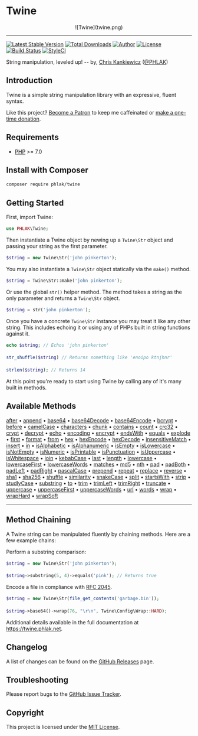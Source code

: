 Twine
=====

<center>
    ![Twine](twine.png)
    <https://twine.phlak.net>
</center>

-----

[![Latest Stable Version](https://img.shields.io/packagist/v/PHLAK/Twine.svg)](https://packagist.org/packages/PHLAK/Twine)
[![Total Downloads](https://img.shields.io/packagist/dt/PHLAK/Twine.svg)](https://packagist.org/packages/PHLAK/Twine)
[![Author](https://img.shields.io/badge/author-Chris%20Kankiewicz-blue.svg)](https://www.ChrisKankiewicz.com)
[![License](https://img.shields.io/packagist/l/PHLAK/Twine.svg)](https://packagist.org/packages/PHLAK/Twine)
[![Build Status](https://img.shields.io/travis/PHLAK/Twine.svg)](https://travis-ci.org/PHLAK/Twine)
[![StyleCI](https://styleci.io/repos/95623990/shield?branch=master&style=flat)](https://styleci.io/repos/95623990)

String manipulation, leveled up! -- by, [Chris Kankiewicz](https://www.ChrisKankiewicz.com) ([@PHLAK](https://twitter.com/PHLAK))

Introduction
------------

Twine is a simple string manipulation library with an expressive, fluent syntax.

Like this project? [Become a Patron](https://patreon.com/PHLAK) to keep me
caffeinated or [make a one-time donation](https://paypal.me/ChrisKankiewicz).

Requirements
------------

  - [PHP](https://php.net) >= 7.0

Install with Composer
---------------------

```bash
composer require phlak/twine
```

Getting Started
----------------

First, import Twine:

```php
use PHLAK\Twine;
```

Then instantiate a Twine object by newing up a `Twine\Str` object and passing
your string as the first parameter.

```php
$string = new Twine\Str('john pinkerton');
```

You may also instantiate a `Twine\Str` object statically via the `make()` method.

```php
$string = Twine\Str::make('john pinkerton');
```

Or use the global `str()` helper method. The method takes a string as the only
parameter and returns a `Twine\Str` object.

```php
$string = str('john pinkerton');
```

Once you have a concrete `Twine\Str` instance you may treat it like any other
string. This includes echoing it or using any of PHPs built in string functions
against it.

```php
echo $string; // Echos 'john pinkerton'

str_shuffle($string) // Returns something like 'enoipo ktnjhnr'

strlen($string); // Returns 14
```

At this point you're ready to start using Twine by calling any of it's many
built in methods.

Available Methods
-----------------

[after](https://twine.phlak.net/docs/methods/after) •
[append](https://twine.phlak.net/docs/methods/append) •
[base64](https://twine.phlak.net/docs/methods/base64) •
[base64Decode](https://twine.phlak.net/docs/methods/base64decode) •
[base64Encode](https://twine.phlak.net/docs/methods/base64encode) •
[bcrypt](https://twine.phlak.net/docs/methods/bcrypt) •
[before](https://twine.phlak.net/docs/methods/before) •
[camelCase](https://twine.phlak.net/docs/methods/camelcase) •
[characters](https://twine.phlak.net/docs/methods/characters) •
[chunk](https://twine.phlak.net/docs/methods/chunk) •
[contains](https://twine.phlak.net/docs/methods/contains) •
[count](https://twine.phlak.net/docs/methods/count) •
[crc32](https://twine.phlak.net/docs/methods/crc32) •
[crypt](https://twine.phlak.net/docs/methods/crypt) •
[decrypt](https://twine.phlak.net/docs/methods/decrypt) •
[echo](https://twine.phlak.net/docs/methods/echo) •
[encoding](https://twine.phlak.net/docs/methods/encoding) •
[encrypt](https://twine.phlak.net/docs/methods/encrypt) •
[endsWith](https://twine.phlak.net/docs/methods/endswith) •
[equals](https://twine.phlak.net/docs/methods/equals) •
[explode](https://twine.phlak.net/docs/methods/explode) •
[first](https://twine.phlak.net/docs/methods/first) •
[format](https://twine.phlak.net/docs/methods/format) •
[from](https://twine.phlak.net/docs/methods/from) •
[hex](https://twine.phlak.net/docs/methods/hex) •
[hexEncode](https://twine.phlak.net/docs/methods/hexencode) •
[hexDecode](https://twine.phlak.net/docs/methods/hexdecode) •
[insensitiveMatch](https://twine.phlak.net/docs/methods/insensitivematch) •
[insert](https://twine.phlak.net/docs/methods/insert) •
[in](https://twine.phlak.net/docs/methods/in) •
[isAlphabetic](https://twine.phlak.net/docs/methods/isalphabetic) •
[isAlphanumeric](https://twine.phlak.net/docs/methods/isalphanumeric) •
[isEmpty](https://twine.phlak.net/docs/methods/isempty) •
[isLowercase](https://twine.phlak.net/docs/methods/islowercase) •
[isNotEmpty](https://twine.phlak.net/docs/methods/isnotempty) •
[isNumeric](https://twine.phlak.net/docs/methods/isnumeric) •
[isPrintable](https://twine.phlak.net/docs/methods/isprintable) •
[isPunctuation](https://twine.phlak.net/docs/methods/ispunctuation) •
[isUppercase](https://twine.phlak.net/docs/methods/isuppercase) •
[isWhitespace](https://twine.phlak.net/docs/methods/iswhitespace) •
[join](https://twine.phlak.net/docs/methods/join) •
[kebabCase](https://twine.phlak.net/docs/methods/kebabcase) •
[last](https://twine.phlak.net/docs/methods/last) •
[length](https://twine.phlak.net/docs/methods/length) •
[lowercase](https://twine.phlak.net/docs/methods/lowercase) •
[lowercaseFirst](https://twine.phlak.net/docs/methods/lowercasefirst) •
[lowercaseWords](https://twine.phlak.net/docs/methods/lowercasewords) •
[matches](https://twine.phlak.net/docs/methods/matches) •
[md5](https://twine.phlak.net/docs/methods/md5) •
[nth](https://twine.phlak.net/docs/methods/nth) •
[pad](https://twine.phlak.net/docs/methods/pad) •
[padBoth](https://twine.phlak.net/docs/methods/padboth) •
[padLeft](https://twine.phlak.net/docs/methods/padleft) •
[padRight](https://twine.phlak.net/docs/methods/padright) •
[pascalCase](https://twine.phlak.net/docs/methods/pascalcase) •
[prepend](https://twine.phlak.net/docs/methods/prepend) •
[repeat](https://twine.phlak.net/docs/methods/repeat) •
[replace](https://twine.phlak.net/docs/methods/replace) •
[reverse](https://twine.phlak.net/docs/methods/reverse) •
[sha1](https://twine.phlak.net/docs/methods/sha1) •
[sha256](https://twine.phlak.net/docs/methods/sha256) •
[shuffle](https://twine.phlak.net/docs/methods/shuffle) •
[similarity](https://twine.phlak.net/docs/methods/similarity) •
[snakeCase](https://twine.phlak.net/docs/methods/snakecase) •
[split](https://twine.phlak.net/docs/methods/split) •
[startsWith](https://twine.phlak.net/docs/methods/startswith) •
[strip](https://twine.phlak.net/docs/methods/strip) •
[studlyCase](https://twine.phlak.net/docs/methods/studlycase) •
[substring](https://twine.phlak.net/docs/methods/substring) •
[to](https://twine.phlak.net/docs/methods/to) •
[trim](https://twine.phlak.net/docs/methods/trim) •
[trimLeft](https://twine.phlak.net/docs/methods/trimleft) •
[trimRight](https://twine.phlak.net/docs/methods/trimright) •
[truncate](https://twine.phlak.net/docs/methods/truncate) •
[uppercase](https://twine.phlak.net/docs/methods/uppercase) •
[uppercaseFirst](https://twine.phlak.net/docs/methods/uppercasefirst) •
[uppercaseWords](https://twine.phlak.net/docs/methods/uppercasewords) •
[url](https://twine.phlak.net/docs/methods/url) •
[words](https://twine.phlak.net/docs/methods/words) •
[wrap](https://twine.phlak.net/docs/methods/wrap) •
[wrapHard](https://twine.phlak.net/docs/methods/wraphard) •
[wrapSoft](https://twine.phlak.net/docs/methods/wrapsoft)

---

Method Chaining
---------------

A Twine string can be manipulated fluently by chaining methods. Here are a few
example chains:

Perform a substring comparison:

```php
$string = new Twine\Str('john pinkerton');

$string->substring(5, 4)->equals('pink'); // Returns true
```

Encode a file in compliance with [RFC 2045](https://tools.ietf.org/html/rfc2045).

```php
$string = new Twine\Str(file_get_contents('garbage.bin'));

$string->base64()->wrap(76, "\r\n", Twine\Config\Wrap::HARD);
```

Additional details available in the full documentation at <https://twine.phlak.net>.

Changelog
---------

A list of changes can be found on the [GitHub Releases](https://github.com/PHLAK/Twine/releases) page.

Troubleshooting
---------------

Please report bugs to the [GitHub Issue Tracker](https://github.com/PHLAK/Twine/issues).

Copyright
---------

This project is licensed under the [MIT License](https://github.com/PHLAK/Twine/blob/master/LICENSE).
